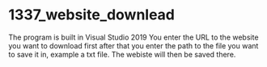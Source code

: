 # 1337_website_downlead
The program is built in Visual Studio 2019
You enter the URL to the website you want to download first
after that you enter the path to the file you want to save it in, example a txt file.
The webiste will then be saved there. 
